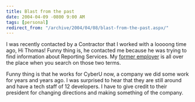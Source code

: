 ```yaml
---
title: Blast from the past
date: 2004-04-09 -0800 9:00 AM
tags: [personal]
redirect_from: "/archive/2004/04/08/blast-from-the-past.aspx/"
---
```


I was recently contacted by a Contractor that I worked with a loooong
time ago, Hi Thomas! Funny thing is, he contacted me because he was
trying to find information about Reporting Services. My [former
employer](http://www.solien.com/) is all over the place when you search
on those two terms.

Funny thing is that he works for CyberU now, a company we did some work
for years and years ago. I was surprised to hear that they are still
around and have a tech staff of 12 developers. I have to give credit to
their president for changing directions and making something of the
company.

